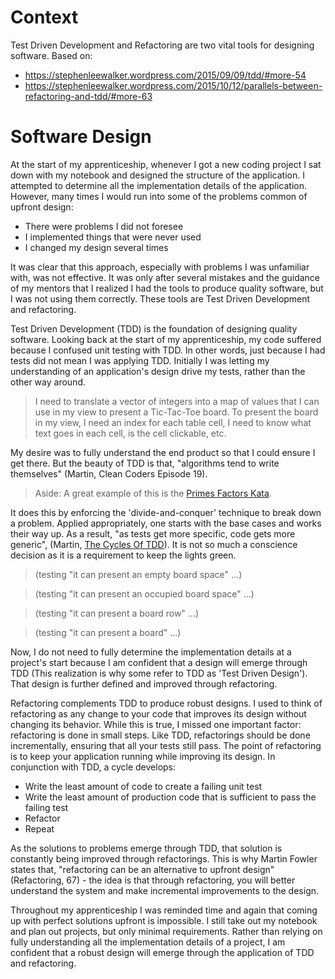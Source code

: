 # Context
Test Driven Development and Refactoring are two vital tools for designing software.
Based on: 
 - https://stephenleewalker.wordpress.com/2015/09/09/tdd/#more-54
 - https://stephenleewalker.wordpress.com/2015/10/12/parallels-between-refactoring-and-tdd/#more-63

# Software Design
At the start of my apprenticeship, whenever I got a new coding project I sat down with my notebook and designed the structure of the application. I attempted to determine all the implementation details of the application. However, many times I would run into some of the problems common of upfront design: 
 - There were problems I did not foresee 
 - I implemented things that were never used
 - I changed my design several times
 
It was clear that this approach, especially with problems I was unfamiliar with, was not effective. It was only after several mistakes and the guidance of my mentors that I realized I had the tools to produce quality software, but I was not using them correctly. These tools are Test Driven Development and refactoring. 

Test Driven Development (TDD) is the foundation of designing quality software.  Looking back at the start of my apprenticeship, my code suffered because I confused unit testing with TDD. In other words, just because I had tests did not mean I was applying TDD. Initially I was letting my understanding of an application's design drive my tests, rather than the other way around. 
> I need to translate a vector of integers into a map of values that I can use in my view to present a Tic-Tac-Toe board. To present the board in my view, I need an index for each table cell, I need to know what text goes in each cell, is the cell clickable, etc.

My desire was to fully understand the end product so that I could ensure I get there. But the beauty of TDD is that, "algorithms tend to write themselves" (Martin, Clean Coders Episode 19). 
  > Aside: A great example of this is the [Primes Factors Kata](http://butunclebob.com/ArticleS.UncleBob.ThePrimeFactorsKata).

It does this by enforcing the 'divide-and-conquer' technique to break down a problem. Applied appropriately, one starts with the base cases and works their way up. As a result, "as tests get more specific, code gets more generic", (Martin, [The Cycles Of TDD](http://blog.cleancoder.com/uncle-bob/2014/12/17/TheCyclesOfTDD.html)). It is not so much a conscience decision as it is a requirement to keep the lights green. 
> (testing "it can present an empty board space" ...)

> (testing "it can present an occupied board space" ...)

> (testing "it can present a board row" ...)

> (testing "it can present a board" ...)

Now, I do not need to fully determine the implementation details at a project's start because I am confident that a design will emerge through TDD (This realization is why some refer to TDD as 'Test Driven Design'). That design is further defined and improved through refactoring.

Refactoring complements TDD to produce robust designs.  I used to think of refactoring as any change to your code that improves its design without changing its behavior. While this is true, I missed one important factor: refactoring is done in small steps. Like TDD, refactorings should be done incrementally, ensuring that all your tests still pass. The point of refactoring is to keep your application running while improving its design. In conjunction with TDD, a cycle develops: 
 - Write the least amount of code to create a failing unit test
 - Write the least amount of production code that is sufficient to pass the failing test
 - Refactor
 - Repeat 
 
As the solutions to problems emerge through TDD, that solution is constantly being improved through refactorings. This is why Martin Fowler states that, "refactoring can be an alternative to upfront design" (Refactoring, 67) - the idea is that through refactoring, you will better understand the system and make incremental improvements to the design. 

Throughout my apprenticeship I was reminded time and again that coming up with perfect solutions upfront is impossible. I still take out my notebook and plan out projects, but only minimal requirements. Rather than relying on fully understanding all the implementation details of a project, I am confident that a robust design will emerge through the application of TDD and refactoring.
